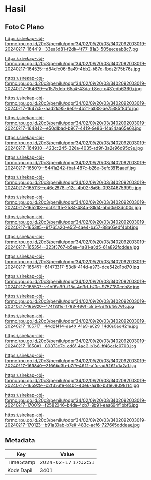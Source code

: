 # Hasil

## Foto C Plano

https://sirekap-obj-formc.kpu.go.id/20c3/pemilu/pdpr/34/02/09/20/03/3402092003019-20240217-164419--33ea6d81-f2db-4f77-81a3-505eeceab8c7.jpg

https://sirekap-obj-formc.kpu.go.id/20c3/pemilu/pdpr/34/02/09/20/03/3402092003019-20240217-164525--d84dfc06-8a49-4bb2-b87d-fbda2f75b76a.jpg

https://sirekap-obj-formc.kpu.go.id/20c3/pemilu/pdpr/34/02/09/20/03/3402092003019-20240217-164629--a1575deb-65a4-43da-b8ec-c431edb6360a.jpg

https://sirekap-obj-formc.kpu.go.id/20c3/pemilu/pdpr/34/02/09/20/03/3402092003019-20240217-164745--aad2fc95-6e0e-4b21-a838-ae75385f8dfd.jpg

https://sirekap-obj-formc.kpu.go.id/20c3/pemilu/pdpr/34/02/09/20/03/3402092003019-20240217-164842--e50d1bad-b907-4419-9e86-14a84aa65e68.jpg

https://sirekap-obj-formc.kpu.go.id/20c3/pemilu/pdpr/34/02/09/20/03/3402092003019-20240217-164930--423cc245-326a-4035-ad9f-3a2e96d95c9e.jpg

https://sirekap-obj-formc.kpu.go.id/20c3/pemilu/pdpr/34/02/09/20/03/3402092003019-20240217-165019--5441a242-fbaf-487c-b26e-3efc3815aaef.jpg

https://sirekap-obj-formc.kpu.go.id/20c3/pemilu/pdpr/34/02/09/20/03/3402092003019-20240217-165113--c46c2878-e12d-4b02-8a6b-09304675999c.jpg

https://sirekap-obj-formc.kpu.go.id/20c3/pemilu/pdpr/34/02/09/20/03/3402092003019-20240217-165203--dc01aff5-2584-484a-80d4-abd0c63dc00d.jpg

https://sirekap-obj-formc.kpu.go.id/20c3/pemilu/pdpr/34/02/09/20/03/3402092003019-20240217-165305--9f765a20-e55f-4ae4-ba57-88a05edf4bbf.jpg

https://sirekap-obj-formc.kpu.go.id/20c3/pemilu/pdpr/34/02/09/20/03/3402092003019-20240217-165354--323f3767-b5ee-4a81-a0d5-61a892fcddea.jpg

https://sirekap-obj-formc.kpu.go.id/20c3/pemilu/pdpr/34/02/09/20/03/3402092003019-20240217-165451--61473317-53d8-414d-a973-dce542d1bd70.jpg

https://sirekap-obj-formc.kpu.go.id/20c3/pemilu/pdpr/34/02/09/20/03/3402092003019-20240217-165537--c1b99a99-f15a-4d3d-b70c-9757780ccb8c.jpg

https://sirekap-obj-formc.kpu.go.id/20c3/pemilu/pdpr/34/02/09/20/03/3402092003019-20240217-165620--174f331e-1763-466f-a5f5-5df8bf5576fc.jpg

https://sirekap-obj-formc.kpu.go.id/20c3/pemilu/pdpr/34/02/09/20/03/3402092003019-20240217-165717--44d21414-aa43-41a9-a629-14d8a6ae421a.jpg

https://sirekap-obj-formc.kpu.go.id/20c3/pemilu/pdpr/34/02/09/20/03/3402092003019-20240217-165801--89378e7c-cd6f-4ae3-b1b6-ff46ca1c0700.jpg

https://sirekap-obj-formc.kpu.go.id/20c3/pemilu/pdpr/34/02/09/20/03/3402092003019-20240217-165840--21666d3b-b7f9-49f2-a1fc-ad9262c1a2a1.jpg

https://sirekap-obj-formc.kpu.go.id/20c3/pemilu/pdpr/34/02/09/20/03/3402092003019-20240217-165929--c2f326fe-840b-40e6-a618-b31e08098114.jpg

https://sirekap-obj-formc.kpu.go.id/20c3/pemilu/pdpr/34/02/09/20/03/3402092003019-20240217-170019--f2582046-b4da-4cb7-9b91-eaa664f1bbf6.jpg

https://sirekap-obj-formc.kpu.go.id/20c3/pemilu/pdpr/34/02/09/20/03/3402092003019-20240217-170123--b91a30ab-b7e8-483c-adf6-727665dddeae.jpg


## Metadata

| Key        | Value               |
| ---------- | ------------------- |
| Time Stamp | 2024-02-17 17:02:51 |
| Kode Dapil | 3401                |



